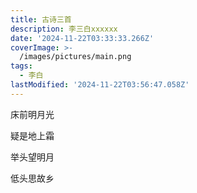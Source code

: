 ```yaml
---
title: 古诗三首
description: 李三白xxxxxx
date: '2024-11-22T03:33:33.266Z'
coverImage: >-
  /images/pictures/main.png
tags:
  - 李白
lastModified: '2024-11-22T03:56:47.058Z'
---
```

床前明月光

疑是地上霜

举头望明月

低头思故乡
